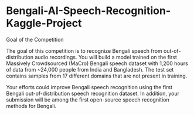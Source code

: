 # Bengali-AI-Speech-Recognition-Kaggle-Project

Goal of the Competition

The goal of this competition is to recognize Bengali speech from out-of-distribution audio recordings. You will build a model trained on the first Massively Crowdsourced (MaCro) Bengali speech dataset with 1,200 hours of data from ~24,000 people from India and Bangladesh. The test set contains samples from 17 different domains that are not present in training.

Your efforts could improve Bengali speech recognition using the first Bengali out-of-distribution speech recognition dataset. In addition, your submission will be among the first open-source speech recognition methods for Bengali.
